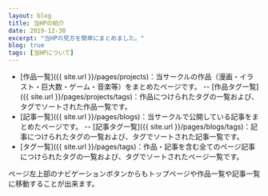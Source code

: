 ```yaml
---
layout: blog
title: 当HPの紹介
date: 2019-12-30
excerpt: "当HPの見方を簡単にまとめました。"
blog: true
tags: [当HPについて]
---
```


- [作品一覧]({{ site.url }}/pages/projects)：当サークルの作品（漫画・イラスト・巨大数・ゲーム・音楽等）をまとめたページです。
-- [作品タグ一覧]({{ site.url }}/pages/projects/tags)：作品につけられたタグの一覧および、タグでソートされた作品一覧です。
- [記事一覧]({{ site.url }}/pages/blogs)：当サークルで公開している記事をまとめたページです。
-- [記事タグ一覧]({{ site.url }}/pages/blogs/tags)：記事につけられたタグの一覧および、タグでソートされた記事一覧です。
- [タグ一覧]({{ site.url }}/pages/tags)：作品・記事を含む全てのページ記事につけられたタグの一覧および、タグでソートされたページ一覧です。

ページ左上部のナビゲーションボタンからもトップページや作品一覧や記事一覧に移動することが出来ます。
